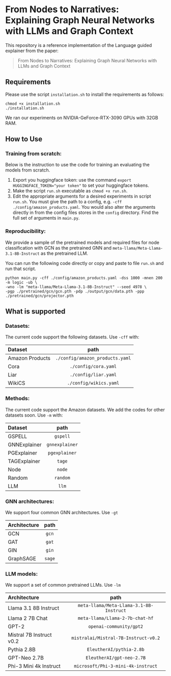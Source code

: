 # From Nodes to Narratives: Explaining Graph Neural Networks with LLMs and Graph Context

This repository is a reference implementation of the Language guided explainer from the paper:
<br/>
> From Nodes to Narratives: Explaining Graph Neural Networks with LLMs and Graph Context <br>

## Requirements

Please use the script `installation.sh` to install the requirements as follows:

```
chmod +x installation.sh
./installation.sh
```

We ran our experiments on NVIDIA-GeForce-RTX-3090 GPUs with 32GB RAM.

## How to Use

### Training from scratch:
Below is the instruction to use the code for training an evaluating the models from scratch.

1. Export you huggingface token: use the command `export HUGGINGFACE_TOKEN="your token"` to set your huggingface tokens. 
2. Make the script `run.sh` executable as `chmod +x run.sh`. 
3. Edit the appropriate arguments for a desired experiments in script `run.sh`. You must give the path to a config, e.g. `-cff ./config/amazon_products.yaml`. You would also alter the arguments directly in from the config files stores in the `config` directory. Find the full set of arguments in `main.py`.

### Reproducibility:
We provide a sample of the pretrained models and required files for node classification with GCN as the pretrained GNN and `meta-llama/Meta-Llama-3.1-8B-Instruct` as the pretrained LLM.

You can run the following code directly or copy and paste to file `run.sh` and run that script.

```
python main.py -cff ./config/amazon_products.yaml -dss 1000 -mnen 200 -m logic -ub \
-wno -lm "meta-llama/Meta-Llama-3.1-8B-Instruct" --seed 4978 \
-pgp ./pretrained/gcn/gcn.pth -pdp ./output/gcn/data.pth -ppp ./pretrained/gcn/projector.pth
```

## What is supported

### Datasets: 
The current code support the following datasets. Use `-cff` with:

Dataset | path |
:--- | :---: |
Amazon Products | ```./config/amazon_products.yaml``` |
Cora | ```./config/cora.yaml``` |
Liar | ```./config/liar.yaml``` |
WikiCS | ```./config/wikics.yaml``` |

### Methods: 
The current code support the Amazon datasets. We add the codes for other datasets soon. Use `-m` with:

Dataset | path |
:--- | :---: |
GSPELL | `gspell` |
GNNExplainer | `gnnexplainer` |
PGExplainer | `pgexplainer` |
TAGExplainer | `tage` |
Node | `node` |
Random | `random` |
LLM | `llm` |

### GNN architectures:
We support four common GNN architectures. Use `-gt`

Architecture | path |
:--- | :---: |
GCN | `gcn` |
GAT | `gat` |
GIN | `gin` |
GraphSAGE | `sage` |

### LLM models:
We support a set of common pretrained LLMs. Use `-lm`

Architecture | path |
:--- | :---: |
Llama 3.1 8B Instruct | `meta-llama/Meta-Llama-3.1-8B-Instruct` |
Llama 2 7B Chat | `meta-llama/Llama-2-7b-chat-hf` |
GPT-2 | `openai-community/gpt2` |
Mistral 7B Instruct v0.2 | `mistralai/Mistral-7B-Instruct-v0.2` |
Pythia 2.8B | `EleutherAI/pythia-2.8b` |
GPT-Neo 2.7B | `EleutherAI/gpt-neo-2.7B` |
Phi-3 Mini 4k Instruct | `microsoft/Phi-3-mini-4k-instruct` |
